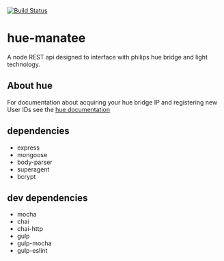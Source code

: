 [![Build Status](https://github.com/hue-manatee/hue-manatee/tree/staging)](https://travis-ci.org/hue-manatee/hue-manatee)

# hue-manatee
A node REST api designed to interface with philips hue bridge and light technology.

## About hue
For documentation about acquiring your hue bridge IP and registering new User IDs see the [hue documentation](http://www.developers.meethue.com/)

## dependencies
* express
* mongoose
* body-parser
* superagent
* bcrypt

## dev dependencies
* mocha
* chai
* chai-http
* gulp
* gulp-mocha
* gulp-eslint
